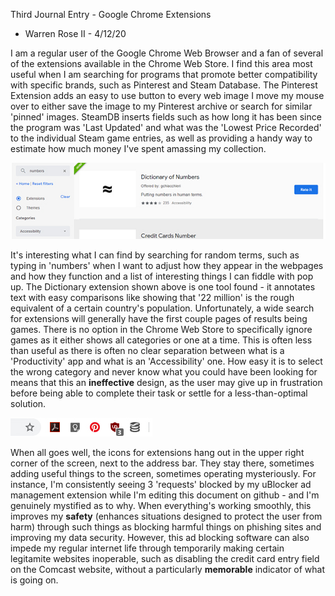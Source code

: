 Third Journal Entry - Google Chrome Extensions
* Warren Rose II - 4/12/20

I am a regular user of the Google Chrome Web Browser and a fan of several of the extensions available in the Chrome Web Store.  I find this area most useful when I am searching for programs that promote better compatibility with specific brands, such as Pinterest and Steam Database.  The Pinterest Extension adds an easy to use button to every web image I move my mouse over to either save the image to my Pinterest archive or search for similar 'pinned' images.  SteamDB inserts fields such as how long it has been since the program was 'Last Updated' and what was the 'Lowest Price Recorded' to the individual Steam game entries, as well as providing a handy way to estimate how much money I've spent amassing my collection.

![Chrome Extension Store](../assets/numbersbar.jpg)

It's interesting what I can find by searching for random terms, such as typing in 'numbers' when I want to adjust how they appear in the webpages and how they function and a list of interesting things I can fiddle with pop up.  The Dictionary extension shown above is one tool found - it annotates text with easy comparisons like showing that '22 million' is the rough equivalent of a certain country's population.  Unfortunately, a wide search for extensions will generally have the first couple pages of results being games.  There is no option in the Chrome Web Store to specifically ignore games as it either shows all categories or one at a time.  This is often less than useful as there is often no clear separation between what is a 'Productivity' app and what is an 'Accessibility' one.  How easy it is to select the wrong category and never know what you could have been looking for means that this an **ineffective** design, as the user may give up in frustration before being able to complete their task or settle for a less-than-optimal solution. 

![Chrome Extension Dock](../assets/extenbar.jpg)

When all goes well, the icons for extensions hang out in the upper right corner of the screen, next to the address bar.  They stay there, sometimes adding useful things to the screen, sometimes operating mysteriously.  For instance, I'm consistently seeing 3 'requests' blocked by my uBlocker ad management extension while I'm editing this document on github - and I'm genuinely mystified as to why.  When everything's working smoothly, this improves my **safety** (enhances situations designed to protect the user from harm) through such things as blocking harmful things on phishing sites and improving my data security.  However, this ad blocking software can also impede my regular internet life through temporarily making certain legitamite websites inoperable, such as disabling the credit card entry field on the Comcast website, without a particularly **memorable** indicator of what is going on.
